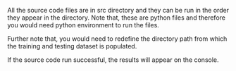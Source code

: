 All the source code files are in src directory and they can be run in the order they appear in the directory. Note that, these are python files and therefore you would need python environment to run the files.

Further note that, you would need to redefine the directory path from which the training and testing dataset is populated.

If the source code run successful, the results will appear on the console.  